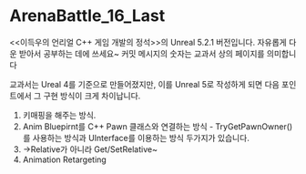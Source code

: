 # ArenaBattle_16_Last
&lt;&lt;이득우의 언리얼 C++ 게임 개발의 정석>>의 Unreal 5.2.1 버전입니다. 자유롭게 다운 받아서 공부하는 데에 쓰세요~
커밋 메시지의 숫자는 교과서 상의 페이지를 의미합니다

교과서는 Ureal 4를 기준으로 만들어졌지만, 이를 Unreal 5로 작성하게 되면 다음 포인트에서 그 구현 방식이 크게 차이납니다.
1. 키매핑을 해주는 방식. 
2. Anim Bluepirnt를 C++ Pawn 클래스와 연결하는 방식 - TryGetPawnOwner()를 사용하는 방식과 UInterface를 이용하는 방식 두가지가 있습니다.
3. ->Relative가 아니라 Get/SetRelative~
4. Animation Retargeting
 